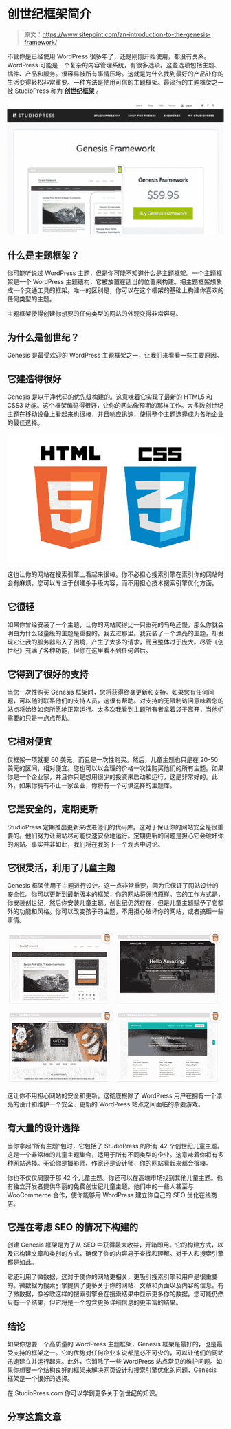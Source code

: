 # 创世纪框架简介

> 原文：<https://www.sitepoint.com/an-introduction-to-the-genesis-framework/>

不管你是已经使用 WordPress 很多年了，还是刚刚开始使用，都没有关系。WordPress 可能是一个复杂的内容管理系统，有很多选项。这些选项包括主题、插件、产品和服务。很容易被所有事情压垮。这就是为什么找到最好的产品让你的生活变得轻松非常重要。一种方法是使用可信的主题框架。最流行的主题框架之一被 StudioPress 称为 **[创世纪框架](http://www.studiopress.com/)** 。

![StudioPress Genesis](img/8e83e9b8de86926587de167378cad461.png)

## 什么是主题框架？

你可能听说过 WordPress 主题，但是你可能不知道什么是主题框架。一个主题框架是一个 WordPress 主题结构，它被放置在适当的位置来构建。把主题框架想象成一个交通工具的框架。唯一的区别是，你可以在这个框架的基础上构建你喜欢的任何类型的主题。

主题框架使得创建你想要的任何类型的网站的外观变得非常容易。

## 为什么是创世纪？

Genesis 是最受欢迎的 WordPress 主题框架之一，让我们来看看一些主要原因。

## 它建造得很好

Genesis 是以干净代码的优先级构建的。这意味着它实现了最新的 HTML5 和 CSS3 功能。这个框架编码得很好，让你的网站像预期的那样工作。大多数创世纪主题在移动设备上看起来也很棒，并且响应迅速，使得整个主题选择成为各地企业的最佳选择。

![HTML5/CSS3](img/812ebd864b0599db039133171e9d4fcb.png)

这也让你的网站在搜索引擎上看起来很棒。你不必担心搜索引擎在索引你的网站时会有麻烦。您可以专注于创建杀手级内容，而不用担心技术搜索引擎优化方面。

## 它很轻

如果你曾经安装了一个主题，让你的网站爬得比一只垂死的乌龟还慢，那么你就会明白为什么轻量级的主题是重要的。我去过那里。我安装了一个漂亮的主题，却发现它让我的服务器陷入了困境，产生了太多的请求，而且整体过于庞大。尽管《创世纪》充满了各种功能，但你在这里看不到任何滞后。

## 它得到了很好的支持

当您一次性购买 Genesis 框架时，您将获得终身更新和支持。如果您有任何问题，可以随时联系他们的支持人员，这很有帮助。对支持的无限制访问意味着您的站点将始终如您所愿地正常运行。太多次我看到主题所有者拿着袋子离开，当他们需要的只是一点点帮助。

## 它相对便宜

仅框架一项就要 60 美元，而且是一次性购买。然后，儿童主题也只是在 20-50 美元的区间，相对便宜。您也可以以合理的价格一次性购买他们的所有主题。如果你是一个企业家，并且你只是想用很少的投资来启动和运行，这是非常好的。此外，如果你拥有不止一家企业，你将有一个可供选择的主题库。

## 它是安全的，定期更新

StudioPress 定期推出更新来改进他们的代码库。这对于保证你的网站安全是很重要的。他们努力让网站尽可能快速安全地运行。定期更新的问题是担心它会破坏你的网站。事实并非如此，我们将在我的下一个观点中讨论。

## 它很灵活，利用了儿童主题

Genesis 框架使用子主题进行设计。这一点非常重要，因为它保证了网站设计的安全性。你可以更新到最新版本的框架，你的网站将保持原样。它的工作方式是，你安装创世纪，然后你安装儿童主题。创世纪仍然存在，但是儿童主题赋予了它额外的功能和风格。你可以改变孩子的主题，不用担心破坏你的网站，或者搞砸一些事情。

![Genesis Child Themes](img/ea24645f8aefdb915609b90e5356301f.png)

这让你不用担心网站的安全和更新。这彻底根除了 WordPress 用户在拥有一个漂亮的设计和维护一个安全、更新的 WordPress 站点之间面临的杂耍游戏。

## 有大量的设计选择

当你拿起“所有主题”包时，它包括了 StudioPress 的所有 42 个创世纪儿童主题。这是一个非常棒的儿童主题集合，适用于所有不同类型的企业。这意味着你将有多种网站选择。无论你是摄影师、作家还是设计师，你的网站看起来都会很棒。

你也不仅仅局限于那 42 个儿童主题。你还可以在高端市场找到其他儿童主题。也有独立开发者提供华丽的免费创世纪儿童主题。他们中的一些人甚至与 WooCommerce 合作，使你能够用 WordPress 建立你自己的 SEO 优化在线商店。

## 它是在考虑 SEO 的情况下构建的

创建 Genesis 框架是为了从 SEO 中获得最大收益，开箱即用。它的构建方式，以及它构建文章和类别的方式，确保了你的内容易于查找和理解。对于人和搜索引擎都是如此。

它还利用了微数据，这对于使你的网站更相关，更吸引搜索引擎和用户是很重要的。微数据为搜索引擎提供了更多关于你的网站、文章和页面以及内容的信息。有了微数据，像谷歌这样的搜索引擎会在搜索结果中显示更多你的数据。您可能仍然只有一个结果，但它将是一个包含更多详细信息的更丰富的结果。

## 结论

如果你想要一个高质量的 WordPress 主题框架，Genesis 框架是最好的，也是最受支持的框架之一。它的优势对任何企业来说都是必不可少的，可以让他们的网站迅速建立并运行起来。此外，它消除了一些 WordPress 站点常见的维护问题。如果你想要一个结构良好的框架来解决网页设计和搜索引擎优化的问题，Genesis 框架是一个很好的选择。

在 StudioPress.com 你可以学到更多关于创世纪的知识。

## 分享这篇文章